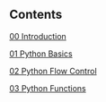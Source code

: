 
## Contents


[00 Introduction](000%20Introduction.md)

[01 Python Basics](01%20Python%20Basics.md")

[02 Python Flow Control](02%20Python%20Flow%20Control.md)

[03 Python Functions](03%20Python%20Functions.md)
